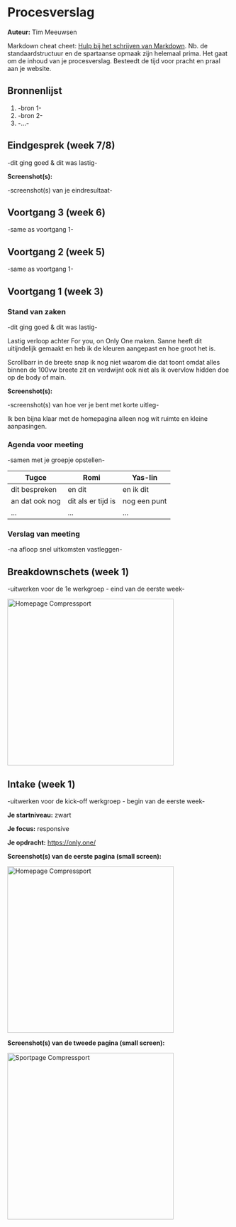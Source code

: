 # Procesverslag
**Auteur:** Tim Meeuwsen

Markdown cheat cheet: [Hulp bij het schrijven van Markdown](https://github.com/adam-p/markdown-here/wiki/Markdown-Cheatsheet). Nb. de standaardstructuur en de spartaanse opmaak zijn helemaal prima. Het gaat om de inhoud van je procesverslag. Besteedt de tijd voor pracht en praal aan je website.



## Bronnenlijst
1. -bron 1-
2. -bron 2-
3. -...-



## Eindgesprek (week 7/8)

-dit ging goed & dit was lastig-

**Screenshot(s):**

-screenshot(s) van je eindresultaat-



## Voortgang 3 (week 6)

-same as voortgang 1-



## Voortgang 2 (week 5)

-same as voortgang 1-



## Voortgang 1 (week 3)

### Stand van zaken

-dit ging goed & dit was lastig-

Lastig verloop achter For you, on Only One maken. Sanne heeft dit uitijndelijk gemaakt en heb ik de kleuren aangepast en hoe groot het is.

Scrollbarr in de breete snap ik nog niet waarom die dat toont omdat alles binnen de 100vw breete zit en verdwijnt ook niet als ik overvlow hidden doe op de body of main.

**Screenshot(s):**

-screenshot(s) van hoe ver je bent met korte uitleg-

Ik ben bijna klaar met de homepagina alleen nog wit ruimte en kleine aanpasingen.

### Agenda voor meeting

-samen met je groepje opstellen-

| Tugce          | Romi               | Yas-lin      | 
| ---            | ---                | ---          | 
| dit bespreken  | en dit             | en ik dit    | 
| an dat ook nog | dit als er tijd is | nog een punt |
| ...            | ...                | ...          | 

### Verslag van meeting

-na afloop snel uitkomsten vastleggen-



## Breakdownschets (week 1)

-uitwerken voor de 1e werkgroep - eind van de eerste week-

<img src="images/only.one_breakdown-schets.jpg" width="375px" alt="Homepage Compressport">  



## Intake (week 1)
-uitwerken voor de kick-off werkgroep - begin van de eerste week-

**Je startniveau:** zwart

**Je focus:** responsive

**Je opdracht:** https://only.one/

**Screenshot(s) van de eerste pagina (small screen):**

<img src="images/only.one_home.png" width="375px" alt="Homepage Compressport">   

**Screenshot(s) van de tweede pagina (small screen):**

<img src="images/only.one_explore.png" width="375px" alt="Sportpage Compressport">
